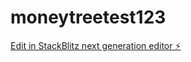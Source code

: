 # moneytreetest123

[Edit in StackBlitz next generation editor ⚡️](https://stackblitz.com/~/github.com/slymyname/moneytreetest123)